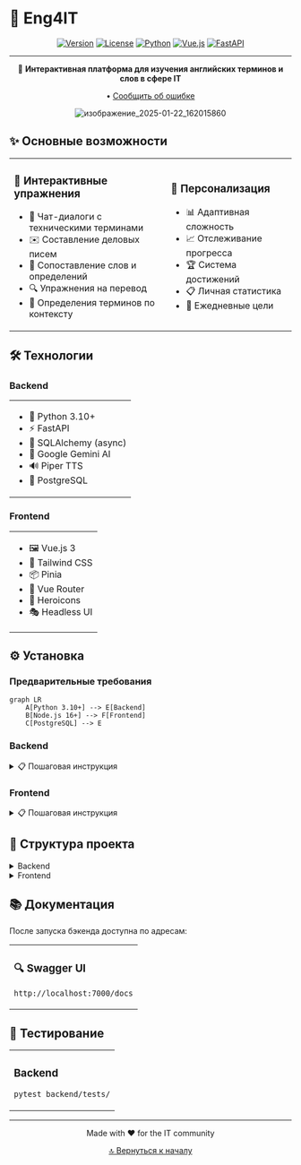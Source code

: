# 🌟 Eng4IT

<div align="center">

[![Version](https://img.shields.io/badge/version-1.0.0-blue.svg)](https://github.com/yourusername/eng4it) [![License](https://img.shields.io/badge/license-MIT-green.svg)](LICENSE) [![Python](https://img.shields.io/badge/python-3.10+-blue.svg)](https://www.python.org) [![Vue.js](https://img.shields.io/badge/vue.js-3.0+-green.svg)](https://vuejs.org) [![FastAPI](https://img.shields.io/badge/fastapi-latest-teal.svg)](https://fastapi.tiangolo.com)

---

🚀 **Интерактивная платформа для изучения английских терминов и слов в сфере IT**

• [Сообщить об ошибке](http://example.com/issues)

![изображение_2025-01-22_162015860](https://github.com/user-attachments/assets/9c1f4ece-a700-4042-bce7-7debe89b112b)

</div>



## ✨ Основные возможности

<table>
<tr>
<td>

### 🎯 Интерактивные упражнения

- 💬 Чат-диалоги с техническими терминами
- ✉️ Составление деловых писем
- 🔄 Сопоставление слов и определений
- 🔍 Упражнения на перевод
- 📝 Определения терминов по контексту

</td>
<td>

### 👤 Персонализация

- 📊 Адаптивная сложность
- 📈 Отслеживание прогресса
- 🏆 Система достижений
- 📋 Личная статистика
- 🎯 Ежедневные цели

</td>
</tr>
</table>

## 🛠️ Технологии

### Backend

<table>
<tr>
<td>

- 🐍 Python 3.10+
- ⚡ FastAPI
- 🎯 SQLAlchemy (async)
- 🤖 Google Gemini AI
- 🔊 Piper TTS
- 🐘 PostgreSQL

</td>
</tr>
</table>

### Frontend

<table>
<tr>
<td>

- 🖼️ Vue.js 3
- 🎨 Tailwind CSS
- 📦 Pinia
- 🔄 Vue Router
- 💎 Heroicons
- 🎭 Headless UI

</td>
</tr>
</table>

## ⚙️ Установка

### Предварительные требования

```mermaid
graph LR
    A[Python 3.10+] --> E[Backend]
    B[Node.js 16+] --> F[Frontend]
    C[PostgreSQL] --> E
```

### Backend

<details>
<summary>📋 Пошаговая инструкция</summary>

1. **Создание виртуального окружения**
```bash
python -m venv venv
source venv/bin/activate  # Linux/MacOS
.\venv\Scripts\activate   # Windows
```

2. **Установка зависимостей**
```bash
pip install -e .
```

3. **Настройка переменных окружения**
```env
DB_USER=your_db_user
DB_PASSWORD=your_db_password
DB_HOST=localhost
DB_PORT=5432
DB_NAME=eng4it_db

GEMINI_API_KEY=your_gemini_api_key
GEMINI_MODEL_NAME=gemini-pro

SECRET_KEY=your_secret_key
```

4. **Миграции и запуск**
```bash
alembic upgrade head
uvicorn backend.main:app --reload
```
</details>

### Frontend

<details>
<summary>📋 Пошаговая инструкция</summary>

1. **Установка зависимостей**
```bash
cd frontend
npm install
```

2. **Настройка окружения**
```env
VITE_API_URL=http://localhost:7000/api/v1
```

3. **Запуск**
```bash
npm run dev
```
</details>

## 📁 Структура проекта

<details>
<summary>Backend</summary>

```
backend/
├── 🤖 ai/                # AI сервисы
├── 🌐 api/               # API endpoints
├── 🔧 core/              # Конфигурация
├── 💾 db/                # Модели БД
├── 🔄 services/          # Бизнес-логика
└── 🛠️ utils/             # Утилиты
```
</details>

<details>
<summary>Frontend</summary>

```
frontend/
├── src/
│   ├── 🎨 assets/        # Стили
│   ├── 🧩 components/    # Компоненты
│   ├── 🔄 router/        # Маршруты
│   ├── 📦 stores/        # Хранилища
│   └── 📱 views/         # Страницы
```
</details>

## 📚 Документация

После запуска бэкенда доступна по адресам:

<table>
<tr>
<td>

### 🔍 Swagger UI
`http://localhost:7000/docs`

</td>
</tr>
</table>

## 🧪 Тестирование

<table>
<tr>
<td>

### Backend
```bash
pytest backend/tests/
```

</td>

</tr>
</table>

---

<div align="center">

Made with ❤️ for the IT community

[🔝 Вернуться к началу](#-eng4it)

</div>
